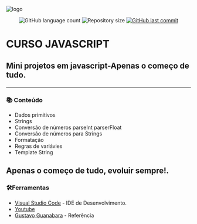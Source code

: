 <img src="https://i.ibb.co/sVtSPt8/logo.jpg" alt="logo"  align ="center" border="0"></a>
<!-- ************************************* Baadges ********************************************* -->
<p align="center">
  <img alt="GitHub language count" src="https://img.shields.io/github/languages/count/shimaski/CURSOJS?color=%2304D361">

 <img alt="Repository size" src="https://img.shields.io/github/repo-size/shimaski/CURSOJS">

  <a href="https://github.com/tgmarinho/nlw1/commits/master">
    <img alt="GitHub last commit" src="https://img.shields.io/github/last-commit/shimaski/CURSOJS">
  </a>
</p>

<!-- ************************************* Título ********************************************* -->

<h1>CURSO JAVASCRIPT</h1>

<!-- ************************************* Sobre o projeto ********************************************* -->

<h2 Sobre o Projeto</h2>

<p> Mini projetos em javascript-Apenas o começo de tudo.</p>

---

<h3>📚 Conteúdo</h3>

* Dados primitivos
* Strings
* Conversão de números parseInt parserFloat
* Conversão de números para Strings
* Formatação
* Regras de variávies 
* Template String

## Apenas o começo de tudo, evoluir sempre!.



<h3>🛠Ferramentas</h3>

* [Visual Studio Code](https://code.visualstudio.com/) - IDE de Desenvolvimento. 
* [Youtube](https://www.youtube.com/watch?v=1-w1RfGIov4&list=PLHz_AreHm4dlsK3Nr9GVvXCbpQyHQl1o1)
* [Gustavo Guanabara](https://www.youtube.com/channel/UCrWvhVmt0Qac3HgsjQK62FQ ) - Referência


